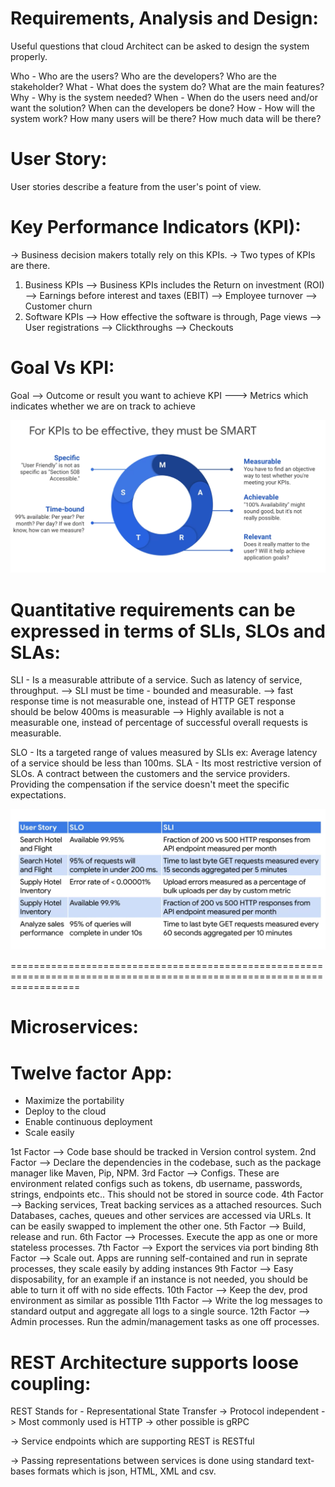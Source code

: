 Requirements, Analysis and Design:
===================================

Useful questions that cloud Architect can be asked to design the system properly.

Who - Who are the users?
      Who are the developers?
      Who are the stakeholder?
What - What does the system do?
       What are the main features?
Why - Why is the system needed?
When - When do the users need and/or want the solution?
       When can the developers be done?
How - How will the system work?
       How many users will be there?
       How much data will be there?
       
User Story:
===========

User stories describe a feature from the  user's point of view.

Key Performance Indicators (KPI):
=================================

-> Business decision makers totally rely on this KPIs.
-> Two types of KPIs are there.

1. Business KPIs
 --> Business KPIs includes the Return on investment (ROI)
 --> Earnings before interest and taxes (EBIT)
 --> Employee turnover
 --> Customer churn
2. Software KPIs
 --> How effective the software is through, Page views
 --> User registrations
 --> Clickthroughs
 --> Checkouts

 Goal Vs KPI:
 ============

 Goal --> Outcome or result you want to achieve
 KPI ---> Metrics which indicates whether we are on track to achieve

 ![Alt text](Images/smart-kpi.jpg)

Quantitative requirements can be expressed in terms of SLIs, SLOs and SLAs:
============================================================================

SLI - Is a measurable attribute of a service. Such as latency of service, throughput.
--> SLI must be time - bounded and measurable.
--> fast response time is not measurable one, instead of HTTP GET response should be below 400ms is measurable
--> Highly available is not a measurable one, instead of percentage of successful overall requests is measurable.

SLO - Its a targeted range of values measured by SLIs ex: Average latency of a service should be less than 100ms.
SLA - Its most restrictive version of SLOs. A contract between the customers and the service providers. Providing the    compensation if the service doesn't meet the specific expectations.

 ![Alt text](Images/activity-review-SLI-and-SLO.jpg)

 ========================================================================================================================

 Microservices:
 ==============

 Twelve factor App:
 ==================

 * Maximize the portability
 * Deploy to the cloud
 * Enable continuous deployment
 * Scale easily

 1st Factor --> Code base should be tracked in Version control system.
 2nd Factor --> Declare the dependencies in the codebase, such as the package manager like Maven, Pip, NPM.
 3rd Factor --> Configs. These are environment related configs such as tokens, db username, passwords, strings,        endpoints etc.. This should not be stored in source code.
 4th Factor --> Backing services, Treat backing services as a attached resources. Such Databases, caches, queues and other services are accessed via URLs. It can be easily swapped to implement the other one.
 5th Factor --> Build, release and run. 
 6th Factor --> Processes. Execute the app as one or more stateless processes.
 7th Factor --> Export the services via port binding
 8th Factor --> Scale out. Apps are running self-contained and run in seprate processes, they scale easily by adding instances
 9th Factor --> Easy disposability, for an example if an instance is not needed, you should be able to turn it off with no side effects.
10th Factor --> Keep the dev, prod environment as similar as possible
11th Factor --> Write the log messages to standard output and aggregate all logs to a single source.
12th Factor --> Admin processes. Run the admin/management tasks as one off processes. 

REST Architecture supports loose coupling:
===========================================

REST Stands for - Representational State Transfer
-> Protocol independent 
-> Most commonly used is HTTP
-> other possible is gRPC

-> Service endpoints which are supporting REST is RESTful

-> Passing representations between services is done using standard text-bases formats which is json, HTML, XML and csv.
